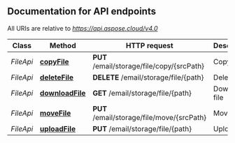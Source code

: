 

## Documentation for API endpoints

All URIs are relative to *https://api.aspose.cloud/v4.0*

Class | Method | HTTP request | Description
------------ | ------------- | ------------- | -------------
*FileApi* | [**copyFile**](FileApi.md#copyFile) | **PUT** /email/storage/file/copy/{srcPath} | Copy file
*FileApi* | [**deleteFile**](FileApi.md#deleteFile) | **DELETE** /email/storage/file/{path} | Delete file
*FileApi* | [**downloadFile**](FileApi.md#downloadFile) | **GET** /email/storage/file/{path} | Download file
*FileApi* | [**moveFile**](FileApi.md#moveFile) | **PUT** /email/storage/file/move/{srcPath} | Move file
*FileApi* | [**uploadFile**](FileApi.md#uploadFile) | **PUT** /email/storage/file/{path} | Upload file


    
